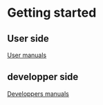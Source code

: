 # Getting started

## User side

[User manuals](../commands/all/)

## developper side

[Developpers manuals](../home/)



